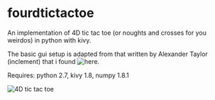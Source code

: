 fourdtictactoe
==============

An implementation of 4D tic tac toe (or noughts and crosses for you weirdos) in python with kivy.

The basic gui setup is adapted from that written by Alexander Taylor (inclement) that i found ![here](http://www.linuxuser.co.uk/tutorials/build-tic-tac-toe-with-kivy). 

Requires: python 2.7, kivy 1.8, numpy 1.8.1

![4D tic tac toe](http://i.imgur.com/eHBCzKi.png)